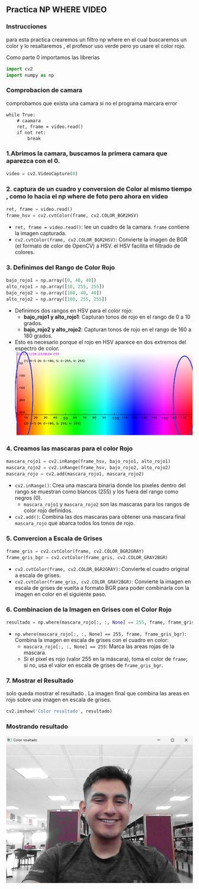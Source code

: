 ## Practica NP WHERE VIDEO

### Instrucciones
para esta practica crearemos un filtro np where en el cual buscaremos un color y lo resaltaremos , el profesor uso verde pero yo usare el color rojo.

Como parte 0 importamos las librerias

```python
import cv2
import numpy as np
```
###  Comprobacion de camara
comprobamos que exista una camara si no el programa marcara error 
```
while True:
    # caamara
    ret, frame = video.read()
    if not ret:
        break
```
### 1.Abrimos la camara,  buscamos la primera camara que aparezca con el 0.

```python
video = cv2.VideoCapture(0)
```

### 2. captura de un cuadro y conversion de Color al mismo tiempo , como lo hacia el np where de foto pero ahora en video

```python
ret, frame = video.read()
frame_hsv = cv2.cvtColor(frame, cv2.COLOR_BGR2HSV)
```

- `ret, frame = video.read()`: lee un cuadro de la camara. `frame` contiene la imagen capturada.
- `cv2.cvtColor(frame, cv2.COLOR_BGR2HSV)`: Convierte la imagen de BGR (el formato de color de OpenCV) a HSV. el HSV facilita el filtrado de colores.



### 3. Definimos  del Rango de Color Rojo

```python
bajo_rojo1 = np.array([0, 40, 40])
alto_rojo1 = np.array([10, 255, 255])
bajo_rojo2 = np.array([160, 40, 40])
alto_rojo2 = np.array([180, 255, 255])
```

- Definimos dos rangos en HSV para el color rojo:
  - **bajo_rojo1 y alto_rojo1**: Capturan tonos de rojo en el rango de 0 a 10 grados.
  - **bajo_rojo2 y alto_rojo2**: Capturan tonos de rojo en el rango de 160 a 180 grados.
- Esto es necesario porque el rojo en HSV aparece en dos extremos del espectro de color.
![Rojos](https://github.com/ItsCruel/graficacion/blob/main/imagenes%20markdown/rojos1.png?raw=true)


### 4. Creamos las  mascaras para el color Rojo

```python
mascara_rojo1 = cv2.inRange(frame_hsv, bajo_rojo1, alto_rojo1)
mascara_rojo2 = cv2.inRange(frame_hsv, bajo_rojo2, alto_rojo2)
mascara_rojo = cv2.add(mascara_rojo1, mascara_rojo2)
```

- `cv2.inRange()`: Crea una mascara binaria donde los pixeles dentro del rango se muestran como blancos (255) y los fuera del rango como negros (0).
  - `mascara_rojo1` y `mascara_rojo2` son las mascaras para los rangos de color rojo definidos.
- `cv2.add()`: Combina las dos mascaras para obtener una mascara final `mascara_rojo` que abarca todos los tonos de rojo.




### 5.  Convercion a Escala de Grises

```python
frame_gris = cv2.cvtColor(frame, cv2.COLOR_BGR2GRAY)
frame_gris_bgr = cv2.cvtColor(frame_gris, cv2.COLOR_GRAY2BGR)
```

- `cv2.cvtColor(frame, cv2.COLOR_BGR2GRAY)`: Convierte el cuadro original a escala de grises.
- `cv2.cvtColor(frame_gris, cv2.COLOR_GRAY2BGR)`: Convierte la imagen en escala de grises de vuelta a formato BGR para poder combinarla con la imagen en color en el siguiente paso.



### 6. Combinacion de la Imagen en Grises con el Color Rojo

```python
resultado = np.where(mascara_rojo[:, :, None] == 255, frame, frame_gris_bgr)
```

- `np.where(mascara_rojo[:, :, None] == 255, frame, frame_gris_bgr)`: Combina la imagen en escala de grises con el cuadro en color:
  - `mascara_rojo[:, :, None] == 255`: Marca las areas rojas de la mascara.
  - Si el pixel es rojo (valor 255 en la máscara), toma el color de `frame`; si no, usa el valor en escala de grises de `frame_gris_bgr`.



### 7. Mostrar el Resultado 
solo queda mostrar el resultado . La imagen final que combina las areas en rojo sobre una imagen en escala de grises.

```python
cv2.imshow('Color resaltado', resultado)
```

### Mostrando resultado
![Np Where Video](https://github.com/ItsCruel/graficacion/blob/main/imagenes%20markdown/NP%20Where%20video.png?raw=true¨)
